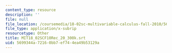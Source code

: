 ```yaml
---
content_type: resource
description: ''
file: null
file_location: /coursemedia/18-02sc-multivariable-calculus-fall-2010/5699344a72160bb7ef744ea49b53129a_MIT18_02SCF10Rec_20_300k.srt
file_type: application/x-subrip
resourcetype: Other
title: MIT18_02SCF10Rec_20_300k.srt
uid: 5699344a-7216-0bb7-ef74-4ea49b53129a
---
```

